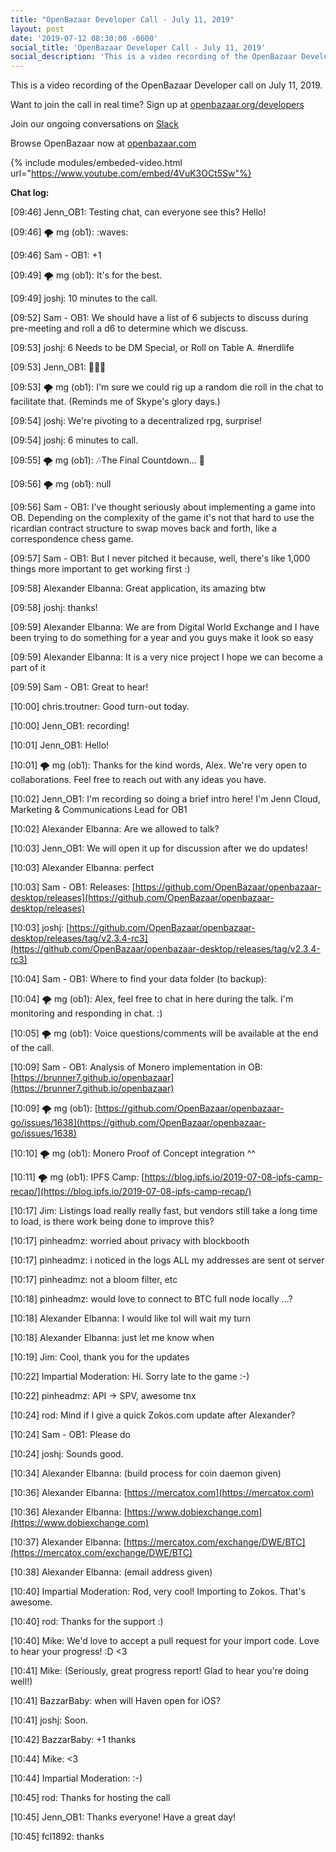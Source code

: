 ```yaml
---
title: "OpenBazaar Developer Call - July 11, 2019"
layout: post
date: '2019-07-12 08:30:00 -0600'
social_title: 'OpenBazaar Developer Call - July 11, 2019'
social_description: 'This is a video recording of the OpenBazaar Developer call on July 11, 2019.'
---
```


This is a video recording of the OpenBazaar Developer call on July 11, 2019. 

Want to join the call in real time? Sign up at [openbazaar.org/developers](https://openbazaar.org/developers)

Join our ongoing conversations on [Slack](https://openbazaar.org/slack)

Browse OpenBazaar now at [openbazaar.com](https://openbazaar.com)

{% include modules/embeded-video.html url="https://www.youtube.com/embed/4VuK3OCt5Sw"%}

**Chat log:**

[09:46] Jenn_OB1: Testing chat, can everyone see this? Hello!

[09:46] 🌪 mg (ob1): :waves:

[09:46] Sam - OB1: +1

[09:49] 🌪 mg (ob1): It's for the best.

[09:49] joshj: 10 minutes to the call.

[09:52] Sam - OB1: We should have a list of 6 subjects to discuss during pre-meeting and roll a d6 to determine which we discuss.

[09:53] joshj: 6 Needs to be DM Special, or Roll on Table A. #nerdlife

[09:53] Jenn_OB1: 🤣🤣🤣

[09:53] 🌪 mg (ob1): I'm sure we could rig up a random die roll in the chat to facilitate that. (Reminds me of Skype's glory days.)

[09:54] joshj: We're pivoting to a decentralized rpg, surprise!

[09:54] joshj: 6 minutes to call.

[09:55] 🌪 mg (ob1): 🎶The Final Countdown... 🎸

[09:56] 🌪 mg (ob1): null

[09:56] Sam - OB1: I've thought seriously about implementing a game into OB. Depending on the complexity of the game it's not that hard to use the ricardian contract structure to swap moves back and forth, like a correspondence chess game.

[09:57] Sam - OB1: But I never pitched it because, well, there's like 1,000 things more important to get working first :)

[09:58] Alexander Elbanna: Great application, its amazing btw

[09:58] joshj: thanks!

[09:59] Alexander Elbanna: We are from Digital World Exchange and I have been trying to do something for a year and you guys make it look so easy

[09:59] Alexander Elbanna: It is a very nice project I hope we can become a part of it

[09:59] Sam - OB1: Great to hear!

[10:00] chris.troutner: Good turn-out today.

[10:00] Jenn_OB1: recording!

[10:01] Jenn_OB1: Hello!

[10:01] 🌪 mg (ob1): Thanks for the kind words, Alex. We're very open to collaborations. Feel free to reach out with any ideas you have.

[10:02] Jenn_OB1: I'm recording so doing a brief intro here! I'm Jenn Cloud, Marketing & Communications Lead for OB1

[10:02] Alexander Elbanna: Are we allowed to talk?

[10:03] Jenn_OB1: We will open it up for discussion after we do updates!

[10:03] Alexander Elbanna: perfect

[10:03] Sam - OB1: Releases: [https://github.com/OpenBazaar/openbazaar-desktop/releases](https://github.com/OpenBazaar/openbazaar-desktop/releases)

[10:03] joshj: [https://github.com/OpenBazaar/openbazaar-desktop/releases/tag/v2.3.4-rc3](https://github.com/OpenBazaar/openbazaar-desktop/releases/tag/v2.3.4-rc3)

[10:04] Sam - OB1: Where to find your data folder (to backup):

[10:04] 🌪 mg (ob1): Alex, feel free to chat in here during the talk. I'm monitoring and responding in chat. :)

[10:05] 🌪 mg (ob1): Voice questions/comments will be available at the end of the call.

[10:09] Sam - OB1: Analysis of Monero implementation in OB: [https://brunner7.github.io/openbazaar](https://brunner7.github.io/openbazaar)

[10:09] 🌪 mg (ob1): [https://github.com/OpenBazaar/openbazaar-go/issues/1638](https://github.com/OpenBazaar/openbazaar-go/issues/1638)

[10:10] 🌪 mg (ob1): Monero Proof of Concept integration ^^

[10:11] 🌪 mg (ob1): IPFS Camp: [https://blog.ipfs.io/2019-07-08-ipfs-camp-recap/](https://blog.ipfs.io/2019-07-08-ipfs-camp-recap/)

[10:17] Jim: Listings load really really fast, but vendors still take a long time to load, is there work being done to improve this?

[10:17] pinheadmz: worried about privacy with blockbooth

[10:17] pinheadmz: i noticed in the logs ALL my addresses are sent ot server

[10:17] pinheadmz: not a bloom filter, etc

[10:18] pinheadmz: would love to connect to BTC full node locally ...?

[10:18] Alexander Elbanna: I would like toI will wait my turn

[10:18] Alexander Elbanna: just let me know when

[10:19] Jim: Cool, thank you for the updates

[10:22] Impartial Moderation: Hi. Sorry late to the game :-)

[10:22] pinheadmz: API -> SPV, awesome tnx

[10:24] rod: Mind if I give a quick Zokos.com update after Alexander?

[10:24] Sam - OB1: Please do

[10:24] joshj: Sounds good.

[10:34] Alexander Elbanna: (build process for coin daemon given)

[10:36] Alexander Elbanna: [https://mercatox.com](https://mercatox.com)

[10:36] Alexander Elbanna: [https://www.dobiexchange.com](https://www.dobiexchange.com)

[10:37] Alexander Elbanna: [https://mercatox.com/exchange/DWE/BTC](https://mercatox.com/exchange/DWE/BTC)

[10:38] Alexander Elbanna: (email address given)

[10:40] Impartial Moderation: Rod, very cool! Importing to Zokos. That's awesome.

[10:40] rod: Thanks for the support :)

[10:40] Mike: We'd love to accept a pull request for your import code. Love to hear your progress! :D <3

[10:41] Mike: (Seriously, great progress report! Glad to hear you're doing well!)

[10:41] BazzarBaby: when will Haven open for iOS?

[10:41] joshj: Soon.

[10:42] BazzarBaby: +1 thanks

[10:44] Mike: <3

[10:44] Impartial Moderation: :-)

[10:45] rod: Thanks for hosting the call

[10:45] Jenn_OB1: Thanks everyone! Have a great day!

[10:45] fcl1892: thanks

